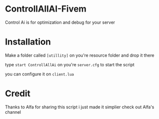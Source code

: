 # ControllAllAI-Fivem
Control Ai is for optimization and debug for your server
# Installation
Make a folder called ```[utillity]``` on you're resource folder and drop it there

type ```start ControllAllAi``` on you're ```server.cfg``` to start the script

you can configure it on ```client.lua```
# Credit
Thanks to Alfa for sharing this script i just made it simplier
check out Alfa's channel 
